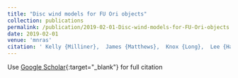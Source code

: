 ```yaml
---
title: "Disc wind models for FU Ori objects"
collection: publications
permalink: /publication/2019-02-01-Disc-wind-models-for-FU-Ori-objects
date: 2019-02-01
venue: 'mnras'
citation: ' Kelly {Milliner},  James {Matthews},  Knox {Long},  Lee {Hartmann}, &quot;Disc wind models for FU Ori objects.&quot; mnras, 2019.'
---
```

Use [Google Scholar](https://scholar.google.com/scholar?q=Disc+wind+models+for+FU+Ori+objects){:target="_blank"} for full citation